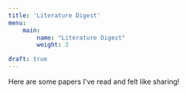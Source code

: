 ```yaml
---
title: 'Literature Digest'
menu:
    main:
        name: "Literature Digest"
        weight: 3

draft: true
---
```


Here are some papers I've read and felt like sharing!
